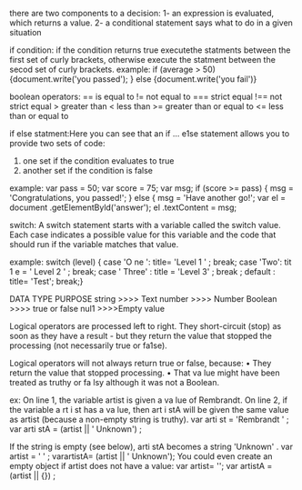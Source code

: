 there are two components to a decision:
1- an expression is evaluated, which returns a value.
2- a conditional statement says what to do in a given situation

if condition:
if the condition returns true executethe statments between the first set of curly brackets, otherwise execute the statment between the secod set of curly brackets.
example: 
if (average > 50) 
     {document.write('you passed');
} else
 {document.write('you fail')}

boolean operators:
   ==   is equal to
   !=   not equal to
   ===  strict equal
   !==  not strict equal
    >   greater than
    <   less than
    >=  greater than or equal to
    <=  less than or equal to


if else statment:Here you can see that an
if ... e1se statement allows you
to provide two sets of code:
1. one set if the condition
evaluates to true
2. another set if the condition is
false

example:
var pass = 50;
var score = 75;
var msg;
if (score >= pass) {
msg = 'Congratulations, you passed!';
} else {
msg = 'Have another go!';
var el = document .getElementByld('answer');
el .textContent = msg;

switch:
A switch statement starts with a
variable called the switch value.
Each case indicates a possible
value for this variable and the
code that should run if the
variable matches that value.

example:
switch (level) {
case 'O ne ':
title= 'Level 1 ' ;
break;
case 'Two':
tit 1 e = ' Level 2 ' ;
break;
case ' Three' :
title = 'Level 3' ;
break ;
default :
title= 'Test';
break;}

DATA TYPE PURPOSE
string >>>> Text
number >>>> Number
Boolean >>>> true or false
nul1 >>>>Empty value

Logical operators are processed left to right.
They short-circuit (stop) as soon as they have a
result - but they return the value that stopped
the processing (not necessarily true or fa1se).

Logical operators will not always
return true or false, because:
• They return the value that
stopped processing.
• That va lue might have been
treated as truthy or fa lsy
although it was not a Boolean.


ex:
On line 1, the variable artist is given a va lue of Rembrandt.
On line 2, if the variable a rt i st has a va lue, then art i stA will be
given the same value as artist (because a non-empty string is truthy).
var arti st = 'Rembrandt ' ;
var arti stA = (artist || ' Unknown') ;

If the string is empty (see below), arti stA becomes a string 'Unknown' .
var artist = ' ' ;
varartistA= (artist || ' Unknown');
You could even create an empty object if artist does not have a value:
var artist= '';
var artistA = (artist  || {}) ;
